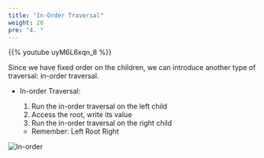 ```yaml
---
title: "In-Order Traversal"
weight: 20
pre: "4. "
---
```

{{% youtube uyM6L6xqn_8 %}}

Since we have fixed order on the children, we can introduce another type of traversal: in-order traversal.

- In-order Traversal: 
    1. Run the in-order traversal on the left child
    2. Access the root, write its value
    3. Run the in-order traversal on the right child
    
    - Remember: Left Root Right 
    
![In-order](../../images/4/4Binary_In.gif)
